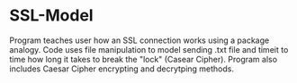 # SSL-Model
Program teaches user how an SSL connection works using a package analogy. Code uses file manipulation to model sending .txt file and timeit to time how long it takes to break the "lock" (Casear Cipher).
Program also includes Caesar Cipher encrypting and decrytping methods.

